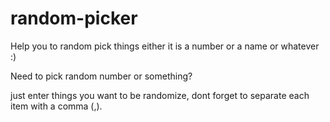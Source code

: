 # random-picker
Help you to random pick things either it is a number or a name or whatever :)

Need to pick random number or something?

just enter things you want to be randomize, dont forget to separate each item with a comma (,).
